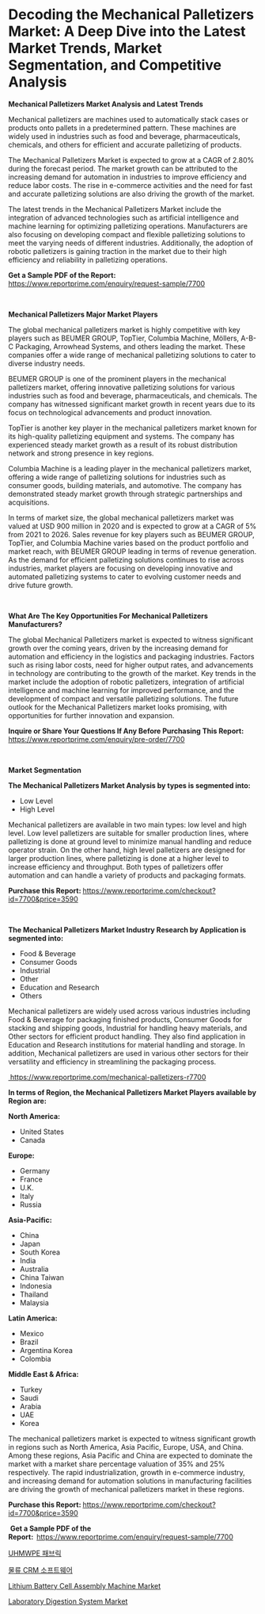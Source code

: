 <p><h1>Decoding the Mechanical Palletizers Market: A Deep Dive into the Latest Market Trends, Market Segmentation, and Competitive Analysis</h1></p><p><strong>Mechanical Palletizers Market Analysis and Latest Trends</strong></p>
<p><p>Mechanical palletizers are machines used to automatically stack cases or products onto pallets in a predetermined pattern. These machines are widely used in industries such as food and beverage, pharmaceuticals, chemicals, and others for efficient and accurate palletizing of products.</p><p>The Mechanical Palletizers Market is expected to grow at a CAGR of 2.80% during the forecast period. The market growth can be attributed to the increasing demand for automation in industries to improve efficiency and reduce labor costs. The rise in e-commerce activities and the need for fast and accurate palletizing solutions are also driving the growth of the market.</p><p>The latest trends in the Mechanical Palletizers Market include the integration of advanced technologies such as artificial intelligence and machine learning for optimizing palletizing operations. Manufacturers are also focusing on developing compact and flexible palletizing solutions to meet the varying needs of different industries. Additionally, the adoption of robotic palletizers is gaining traction in the market due to their high efficiency and reliability in palletizing operations.</p></p>
<p><strong>Get a Sample PDF of the Report:&nbsp;</strong> <a href="https://www.reportprime.com/enquiry/request-sample/7700">https://www.reportprime.com/enquiry/request-sample/7700</a></p>
<p>&nbsp;</p>
<p><strong>Mechanical Palletizers Major Market Players</strong></p>
<p><p>The global mechanical palletizers market is highly competitive with key players such as BEUMER GROUP, TopTier, Columbia Machine, Möllers, A-B-C Packaging, Arrowhead Systems, and others leading the market. These companies offer a wide range of mechanical palletizing solutions to cater to diverse industry needs.</p><p>BEUMER GROUP is one of the prominent players in the mechanical palletizers market, offering innovative palletizing solutions for various industries such as food and beverage, pharmaceuticals, and chemicals. The company has witnessed significant market growth in recent years due to its focus on technological advancements and product innovation.</p><p>TopTier is another key player in the mechanical palletizers market known for its high-quality palletizing equipment and systems. The company has experienced steady market growth as a result of its robust distribution network and strong presence in key regions.</p><p>Columbia Machine is a leading player in the mechanical palletizers market, offering a wide range of palletizing solutions for industries such as consumer goods, building materials, and automotive. The company has demonstrated steady market growth through strategic partnerships and acquisitions.</p><p>In terms of market size, the global mechanical palletizers market was valued at USD 900 million in 2020 and is expected to grow at a CAGR of 5% from 2021 to 2026. Sales revenue for key players such as BEUMER GROUP, TopTier, and Columbia Machine varies based on the product portfolio and market reach, with BEUMER GROUP leading in terms of revenue generation. As the demand for efficient palletizing solutions continues to rise across industries, market players are focusing on developing innovative and automated palletizing systems to cater to evolving customer needs and drive future growth.</p></p>
<p>&nbsp;</p>
<p><strong>What Are The Key Opportunities For Mechanical Palletizers Manufacturers?</strong></p>
<p><p>The global Mechanical Palletizers market is expected to witness significant growth over the coming years, driven by the increasing demand for automation and efficiency in the logistics and packaging industries. Factors such as rising labor costs, need for higher output rates, and advancements in technology are contributing to the growth of the market. Key trends in the market include the adoption of robotic palletizers, integration of artificial intelligence and machine learning for improved performance, and the development of compact and versatile palletizing solutions. The future outlook for the Mechanical Palletizers market looks promising, with opportunities for further innovation and expansion.</p></p>
<p><strong>Inquire or Share Your Questions If Any Before Purchasing This Report:</strong> <a href="https://www.reportprime.com/enquiry/pre-order/7700">https://www.reportprime.com/enquiry/pre-order/7700</a></p>
<p>&nbsp;</p>
<p><strong>Market Segmentation</strong></p>
<p><strong>The Mechanical Palletizers Market Analysis by types is segmented into:</strong></p>
<p><ul><li>Low Level</li><li>High Level</li></ul></p>
<p><p>Mechanical palletizers are available in two main types: low level and high level. Low level palletizers are suitable for smaller production lines, where palletizing is done at ground level to minimize manual handling and reduce operator strain. On the other hand, high level palletizers are designed for larger production lines, where palletizing is done at a higher level to increase efficiency and throughput. Both types of palletizers offer automation and can handle a variety of products and packaging formats.</p></p>
<p><strong>Purchase this Report:&nbsp;</strong><a href="https://www.reportprime.com/checkout?id=7700&price=3590">https://www.reportprime.com/checkout?id=7700&price=3590</a></p>
<p>&nbsp;</p>
<p><strong>The Mechanical Palletizers Market Industry Research by Application is segmented into:</strong></p>
<p><ul><li>Food & Beverage</li><li>Consumer Goods</li><li>Industrial</li><li>Other</li><li>Education and Research</li><li>Others</li></ul></p>
<p><p>Mechanical palletizers are widely used across various industries including Food & Beverage for packaging finished products, Consumer Goods for stacking and shipping goods, Industrial for handling heavy materials, and Other sectors for efficient product handling. They also find application in Education and Research institutions for material handling and storage. In addition, Mechanical palletizers are used in various other sectors for their versatility and efficiency in streamlining the packaging process.</p></p>
<p><a href="https://www.reportprime.com/mechanical-palletizers-r7700">&nbsp;https://www.reportprime.com/mechanical-palletizers-r7700</a></p>
<p><strong>In terms of Region, the Mechanical Palletizers Market Players available by Region are:</strong></p>
<p>
    <p> <strong> North America: </strong>
        <ul>
            <li>United States</li>
            <li>Canada</li>
        </ul>
        </p> 
    <p> <strong> Europe: </strong>
        <ul>
            <li>Germany</li>
            <li>France</li>
            <li>U.K.</li>
            <li>Italy</li>
            <li>Russia</li>
        </ul>
        </p> 
    <p> <strong> Asia-Pacific: </strong>
        <ul>
            <li>China</li>
            <li>Japan</li>
            <li>South Korea</li>
            <li>India</li>
            <li>Australia</li>
            <li>China Taiwan</li>
            <li>Indonesia</li>
            <li>Thailand</li>
            <li>Malaysia</li>
        </ul>
        </p> 
    <p> <strong> Latin America: </strong>
        <ul>
            <li>Mexico</li>
            <li>Brazil</li>
            <li>Argentina Korea</li>
            <li>Colombia</li>
        </ul>
        </p> 
    <p> <strong> Middle East & Africa: </strong>
        <ul>
            <li>Turkey</li>
            <li>Saudi</li>
            <li>Arabia</li>
            <li>UAE</li>
            <li>Korea</li>
        </ul>
    </p>
    </p>
<p><p>The mechanical palletizers market is expected to witness significant growth in regions such as North America, Asia Pacific, Europe, USA, and China. Among these regions, Asia Pacific and China are expected to dominate the market with a market share percentage valuation of 35% and 25% respectively. The rapid industrialization, growth in e-commerce industry, and increasing demand for automation solutions in manufacturing facilities are driving the growth of mechanical palletizers market in these regions.</p></p>
<p><strong>Purchase this Report: </strong><a href="https://www.reportprime.com/checkout?id=7700&price=3590">https://www.reportprime.com/checkout?id=7700&price=3590</a></p>
<p>&nbsp;<strong>Get a Sample PDF of the Report:&nbsp;&nbsp;</strong><a href="https://www.reportprime.com/enquiry/request-sample/7700">https://www.reportprime.com/enquiry/request-sample/7700</a></p>
<p><strong></strong></p>
<p><p><a href="https://github.com/RonSpencer61/Market-Research-Report-List-1/blob/main/441710172389.md">UHMWPE 패브릭</a></p><p><a href="https://github.com/CarmellaLang1/Market-Research-Report-List-1/blob/main/324920572390.md">물류 CRM 소프트웨어</a></p><p><a href="https://github.com/NaomieConner2023/Market-Research-Report-List-1/blob/main/lithium-battery-cell-assembly-machine-market.md">Lithium Battery Cell Assembly Machine Market</a></p><p><a href="https://github.com/EbonyHane1955/Market-Research-Report-List-1/blob/main/laboratory-digestion-system-market.md">Laboratory Digestion System Market</a></p></p>
